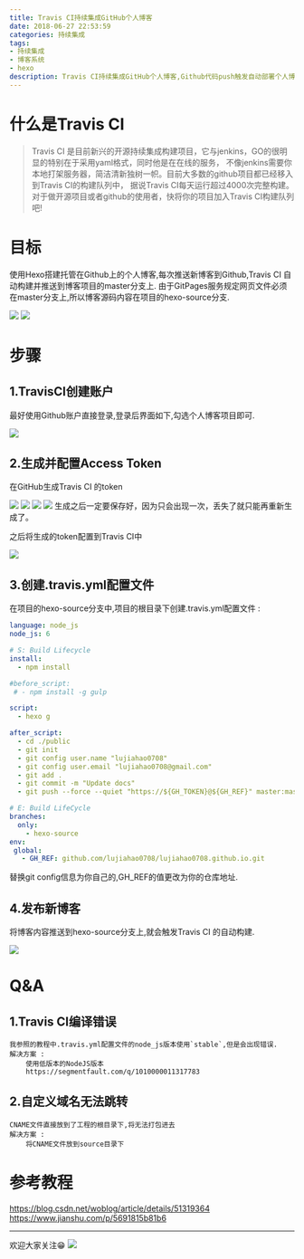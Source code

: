 ```yaml
---
title: Travis CI持续集成GitHub个人博客
date: 2018-06-27 22:53:59
categories: 持续集成
tags:
- 持续集成
- 博客系统
- hexo
description: Travis CI持续集成GitHub个人博客,Github代码push触发自动部署个人博客
---
```


# 什么是Travis CI
> Travis CI 是目前新兴的开源持续集成构建项目，它与jenkins，GO的很明显的特别在于采用yaml格式，同时他是在在线的服务，
不像jenkins需要你本地打架服务器，简洁清新独树一帜。目前大多数的github项目都已经移入到Travis CI的构建队列中，
据说Travis CI每天运行超过4000次完整构建。对于做开源项目或者github的使用者，快将你的项目加入Travis CI构建队列吧!

# 目标
使用Hexo搭建托管在Github上的个人博客,每次推送新博客到Github,Travis CI 自动构建并推送到博客项目的master分支上.
由于GitPages服务规定网页文件必须在master分支上,所以博客源码内容在项目的hexo-source分支.

![](https://github.com/lujiahao0708/PicRepo/raw/master/blogPic/TravisCI/blog-master.png)
![](https://github.com/lujiahao0708/PicRepo/raw/master/blogPic/TravisCI/blog-source.png)

# 步骤
## 1.TravisCI创建账户
最好使用Github账户直接登录,登录后界面如下,勾选个人博客项目即可.

![](https://github.com/lujiahao0708/PicRepo/raw/master/blogPic/TravisCI/0.png)

## 2.生成并配置Access Token
在GitHub生成Travis CI 的token

![](https://github.com/lujiahao0708/PicRepo/raw/master/blogPic/TravisCI/1.png)
![](https://github.com/lujiahao0708/PicRepo/raw/master/blogPic/TravisCI/2.png)
![](https://github.com/lujiahao0708/PicRepo/raw/master/blogPic/TravisCI/3.png)
![](https://github.com/lujiahao0708/PicRepo/raw/master/blogPic/TravisCI/4.png)
生成之后一定要保存好，因为只会出现一次，丢失了就只能再重新生成了。

之后将生成的token配置到Travis CI中

![](https://github.com/lujiahao0708/PicRepo/raw/master/blogPic/TravisCI/5.png)

## 3.创建.travis.yml配置文件
在项目的hexo-source分支中,项目的根目录下创建.travis.yml配置文件 : 
```yml
language: node_js
node_js: 6

# S: Build Lifecycle
install:
  - npm install

#before_script:
 # - npm install -g gulp

script:
  - hexo g

after_script:
  - cd ./public
  - git init
  - git config user.name "lujiahao0708"
  - git config user.email "lujiahao0708@gmail.com"
  - git add .
  - git commit -m "Update docs"
  - git push --force --quiet "https://${GH_TOKEN}@${GH_REF}" master:master

# E: Build LifeCycle
branches:
  only:
    - hexo-source
env:
 global:
   - GH_REF: github.com/lujiahao0708/lujiahao0708.github.io.git
```

替换git config信息为你自己的,GH_REF的值更改为你的仓库地址.

## 4.发布新博客
将博客内容推送到hexo-source分支上,就会触发Travis CI 的自动构建.

![](https://github.com/lujiahao0708/PicRepo/raw/master/blogPic/TravisCI/6.png)

# Q&A
## 1.Travis CI编译错误
    我参照的教程中.travis.yml配置文件的node_js版本使用`stable`,但是会出现错误.
    解决方案 : 
        使用低版本的NodeJS版本
        https://segmentfault.com/q/1010000011317783

## 2.自定义域名无法跳转
    CNAME文件直接放到了工程的根目录下,将无法打包进去
    解决方案 : 
        将CNAME文件放到source目录下

# 参考教程
https://blog.csdn.net/woblog/article/details/51319364
https://www.jianshu.com/p/5691815b81b6


----
欢迎大家关注😁
![](https://raw.githubusercontent.com/lujiahao0708/PicRepo/master/%E5%85%AC%E4%BC%97%E5%8F%B7%E4%BA%8C%E7%BB%B4%E7%A0%81.jpg)

